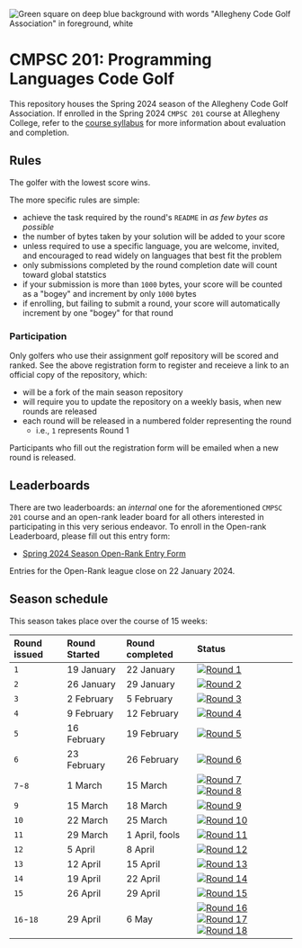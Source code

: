 ![Green square on deep blue background with words "Allegheny Code Golf Association" in foreground, white](https://github.com/allegheny-college-cmpsc-201-spring-2024/golf/assets/1552764/d3ee6a91-74c9-482b-84eb-ec9a2e8dee05)

# CMPSC 201: Programming Languages Code Golf

This repository houses the Spring 2024 season of the Allegheny Code Golf Association. If enrolled in the Spring 2024 `CMPSC 201` course at Allegheny
College, refer to the [course syllabus](https://github.com/allegheny-college-cmpsc-201-spring-2024/course-materials/blob/main/README.md) for more 
information about evaluation and completion.

## Rules

The golfer with the lowest score wins.

The more specific rules are simple: 

* achieve the task required by the round's `README` in _as few bytes as possible_
* the number of bytes taken by your solution will be added to your score
* unless required to use a specific language, you are welcome, invited, and encouraged to read widely on languages that best fit the problem
* only submissions completed by the round completion date will count toward global statstics
* if your submission is more than `1000` bytes, your score will be counted as a "bogey" and increment by only `1000` bytes
* if enrolling, but failing to submit a round, your score will automatically increment by one "bogey" for that round

### Participation

Only golfers who use their assignment golf repository will be scored and ranked. See the above registration form to register and receieve
a link to an official copy of the repository, which:

* will be a fork of the main season repository
* will require you to update the repository on a weekly basis, when new rounds are released
* each round will be released in a numbered folder representing the round
  * i.e., `1` represents Round 1

Participants who fill out the registration form will be emailed when a new round is released.

## Leaderboards

There are two leaderboards: an _internal_ one for the aforementioned `CMPSC 201` course and an open-rank leader board for all others interested
in participating in this very serious endeavor. To enroll in the Open-rank Leaderboard, please fill out this entry form:

* [Spring 2024 Season Open-Rank Entry Form](https://chompe.rs/acga-spring-2024-registration)

Entries for the Open-Rank league close on 22 January 2024.

## Season schedule

This season takes place over the course of 15 weeks:

|Round issued |Round  Started |Round completed |Status |
|:----------------|:--------------|:---------------|:--|
|`1`                |19 January     |22 January      |[![Round 1](../../actions/workflows/main.yml/badge.svg)](../../actions/workflows/main.yml?branch=round-1) |
|`2`                |26 January     |29 January      |[![Round 2](../../actions/workflows/main.yml/badge.svg)](../../actions/workflows/main.yml?branch=round-2) |
|`3`                |2 February     |5 February      |[![Round 3](../../actions/workflows/main.yml/badge.svg)](../../actions/workflows/main.yml?branch=round-3) |
|`4`                |9 February     |12 February     |[![Round 4](../../actions/workflows/main.yml/badge.svg)](../../actions/workflows/main.yml?branch=round-4) |
|`5`                |16 February    |19 February     |[![Round 5](../../actions/workflows/main.yml/badge.svg)](../../actions/workflows/main.yml?branch=round-5) |
|`6`                |23 February    |26 February     |[![Round 6](../../actions/workflows/main.yml/badge.svg)](../../actions/workflows/main.yml?branch=round-6) |
|`7`-`8`              |1 March        |15 March        |[![Round 7](../../actions/workflows/main.yml/badge.svg)](../../actions/workflows/main.yml?branch=round-7) [![Round 8](../../actions/workflows/main.yml/badge.svg)](../../actions/workflows/main.yml?branch=round-8) ||
|`9`                |15 March       |18 March        |[![Round 9](../../actions/workflows/main.yml/badge.svg)](../../actions/workflows/main.yml?branch=round-9) |
|`10`               |22 March       |25 March        |[![Round 10](../../actions/workflows/main.yml/badge.svg)](../../actions/workflows/main.yml?branch=round-10) |
|`11`               |29 March       |1 April, fools  |[![Round 11](../../actions/workflows/main.yml/badge.svg)](../../actions/workflows/main.yml?branch=round-11) |
|`12`               |5 April        |8 April         |[![Round 12](../../actions/workflows/main.yml/badge.svg)](../../actions/workflows/main.yml?branch=round-12) |
|`13`               |12 April       |15 April        |[![Round 13](../../actions/workflows/main.yml/badge.svg)](../../actions/workflows/main.yml?branch=round-13) |
|`14`               |19 April       |22 April        |[![Round 14](../../actions/workflows/main.yml/badge.svg)](../../actions/workflows/main.yml?branch=round-14) |
|`15`               |26 April       |29 April        |[![Round 15](../../actions/workflows/main.yml/badge.svg)](../../actions/workflows/main.yml?branch=round-15) |
|`16`-`18`            |29 April       |6 May           |[![Round 16](../../actions/workflows/main.yml/badge.svg)](../../actions/workflows/main.yml?branch=round-16) [![Round 17](../../actions/workflows/main.yml/badge.svg)](../../actions/workflows/main.yml?branch=round-17) [![Round 18](../../actions/workflows/main.yml/badge.svg)](../../actions/workflows/main.yml?branch=round-18) |
